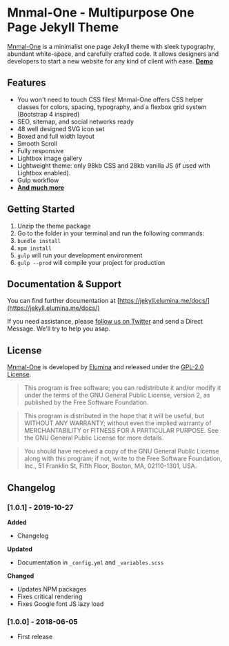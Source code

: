 # Mnmal-One - Multipurpose One Page Jekyll Theme
[Mnmal-One](https://elumina.me/freebie-for-webdesigners-mnmal-one-jekyll-theme/) is a minimalist one page Jekyll theme with sleek typography, abundant white-space, and carefully crafted code. It allows designers and developers to start a new website for any kind of client with ease. **[Demo](https://jekyll.elumina.me/)**


## Features
- You won't need to touch CSS files! Mnmal-One offers CSS helper classes for colors, spacing, typography, and a flexbox grid system (Bootstrap 4 inspired)
- SEO, sitemap, and social networks ready
- 48 well designed SVG icon set
- Boxed and full width layout
- Smooth Scroll
- Fully responsive
- Lightbox image gallery
- Lightweight theme: only 98kb CSS and 28kb vanilla JS (if used with Lightbox enabled).
- Gulp workflow
- **[And much more](https://elumina.me/freebie-for-webdesigners-mnmal-one-jekyll-theme/)**


## Getting Started
1. Unzip the theme package
2. Go to the folder in your terminal and run the following commands:
3. `bundle install`
4. `npm install`
5. `gulp` will run your development environment
6. `gulp --prod` will compile your project for production


## Documentation & Support
You can find further documentation at [https://jekyll.elumina.me/docs/](https://jekyll.elumina.me/docs/)

If you need assistance, please [follow us on Twitter](https://twitter.com/elumina_me/) and send a Direct Message. We'll try to help you asap.


## License
[Mnmal-One](https://jekyll.elumina.me/) is developed by [Elumina](https://elumina.me) and released under the [GPL-2.0 License](http://www.gnu.org/licenses/gpl-2.0.html).

> This program is free software; you can redistribute it and/or modify it under the terms of the GNU General Public License, version 2, as published by the Free Software Foundation.

> This program is distributed in the hope that it will be useful, but WITHOUT ANY WARRANTY; without even the implied warranty of MERCHANTABILITY or FITNESS FOR A PARTICULAR PURPOSE. See the GNU General Public License for more details.

> You should have received a copy of the GNU General Public License along with this program; if not, write to the Free Software Foundation, Inc., 51 Franklin St, Fifth Floor, Boston, MA, 02110-1301, USA.


## Changelog

### [1.0.1] - 2019-10-27
**Added**
- Changelog

**Updated**
- Documentation in `_config.yml` and `_variables.scss`

**Changed**
- Updates NPM packages
- Fixes critical rendering
- Fixes Google font JS lazy load

### [1.0.0] - 2018-06-05
- First release
